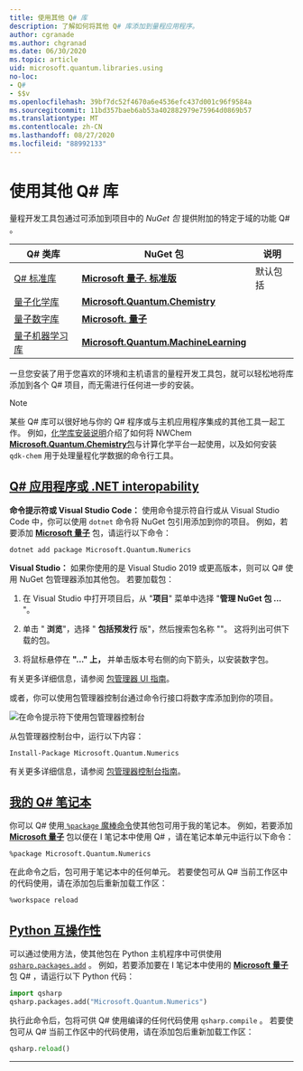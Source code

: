 ```yaml
---
title: 使用其他 Q# 库
description: 了解如何将其他 Q# 库添加到量程应用程序。
author: cgranade
ms.author: chgranad
ms.date: 06/30/2020
ms.topic: article
uid: microsoft.quantum.libraries.using
no-loc:
- Q#
- $$v
ms.openlocfilehash: 39bf7dc52f4670a6e4536efc437d001c96f9584a
ms.sourcegitcommit: 11bd357baeb6ab53a402882979e75964d0869b57
ms.translationtype: MT
ms.contentlocale: zh-CN
ms.lasthandoff: 08/27/2020
ms.locfileid: "88992133"
---
```

# <a name="using-additional-no-locq-libraries"></a>使用其他 Q# 库

量程开发工具包通过可添加到项目中的 _NuGet 包_ 提供附加的特定于域的功能 Q# 。

| Q# 类库  | NuGet 包 | 说明 |
|---------|---------|--------|
| [Q# 标准库](xref:microsoft.quantum.libraries.standard.intro) | [**Microsoft 量子. 标准版**](https://www.nuget.org/packages/Microsoft.Quantum.Standard) | 默认包括 |
| [量子化学库](xref:microsoft.quantum.chemistry.concepts.intro) | [**Microsoft.Quantum.Chemistry**](https://www.nuget.org/packages/Microsoft.Quantum.Chemistry) | |
| [量子数字库](xref:microsoft.quantum.numerics.intro) | [**Microsoft. 量子**](https://www.nuget.org/packages/Microsoft.Quantum.Numerics) | |
| [量子机器学习库](xref:microsoft.quantum.libraries.machine-learning.intro) | [**Microsoft.Quantum.MachineLearning**](https://www.nuget.org/packages/Microsoft.Quantum.MachineLearning) | |

一旦您安装了用于您喜欢的环境和主机语言的量程开发工具包，就可以轻松地将库添加到各个 Q# 项目，而无需进行任何进一步的安装。

> [!NOTE]
> 某些 Q# 库可以很好地与你的 Q# 程序或与主机应用程序集成的其他工具一起工作。
> 例如，[化学库安装说明](xref:microsoft.quantum.chemistry.concepts.installation)介绍了如何将 NWChem [ **Microsoft.Quantum.Chemistry**包](https://www.nuget.org/packages/Microsoft.Quantum.Chemistry)与计算化学平台一起使用，以及如何安装 `qdk-chem` 用于处理量程化学数据的命令行工具。

## <a name="no-locq-applications-or-net-interopability"></a>[Q# 应用程序或 .NET interopability](#tab/tabid-csproj)

**命令提示符或 Visual Studio Code：** 使用命令提示符自行或从 Visual Studio Code 中，你可以使用 `dotnet` 命令将 NuGet 包引用添加到你的项目。
例如，若要添加 [**Microsoft 量子**](https://www.nuget.org/packages/Microsoft.Quantum.Numerics) 包，请运行以下命令：

```dotnetcli
dotnet add package Microsoft.Quantum.Numerics
```

**Visual Studio：** 如果你使用的是 Visual Studio 2019 或更高版本，则可以 Q# 使用 NuGet 包管理器添加其他包。
若要加载包： 
1. 在 Visual Studio 中打开项目后，从 "**项目**" 菜单中选择 "**管理 NuGet 包 ...** "。

2. 单击 " **浏览**"，选择 " **包括预发行** 版"，然后搜索包名称 ""。 这将列出可供下载的包。

3. 将鼠标悬停在 **"..." 上，** 并单击版本号右侧的向下箭头，以安装数字包。

有关更多详细信息，请参阅 [包管理器 UI 指南](https://docs.microsoft.com/nuget/tools/package-manager-ui)。

或者，你可以使用包管理器控制台通过命令行接口将数字库添加到你的项目。

![在命令提示符下使用包管理器控制台](~/media/vs2017-nuget-console-menu.png)

从包管理器控制台中，运行以下内容：

```
Install-Package Microsoft.Quantum.Numerics
```

有关更多详细信息，请参阅 [包管理器控制台指南](https://docs.microsoft.com/nuget/tools/package-manager-console)。

## <a name="ino-locq-notebooks"></a>[我的 Q# 笔记本](#tab/tabid-notebook)

你可以 Q# 使用[ `%package` 魔棒命令](xref:microsoft.quantum.iqsharp.magic-ref.package)使其他包可用于我的笔记本。
例如，若要添加 [**Microsoft 量子**](https://www.nuget.org/packages/Microsoft.Quantum.Numerics) 包以便在 I 笔记本中使用 Q# ，请在笔记本单元中运行以下命令：

```
%package Microsoft.Quantum.Numerics
```

在此命令之后，包可用于笔记本中的任何单元。
若要使包可从 Q# 当前工作区中的代码使用，请在添加包后重新加载工作区：

```
%workspace reload
```

## <a name="python-interoperability"></a>[Python 互操作性](#tab/tabid-python)


可以通过使用方法，使其他包在 Python 主机程序中可供使用 [`qsharp.packages.add`](https://docs.microsoft.com/python/qsharp-core/qsharp.packages.packages) 。
例如，若要添加要在 I 笔记本中使用的 [**Microsoft 量子**](https://www.nuget.org/packages/Microsoft.Quantum.Numerics) 包 Q# ，请运行以下 Python 代码：

```python
import qsharp
qsharp.packages.add("Microsoft.Quantum.Numerics")
```

执行此命令后，包将可供 Q# 使用编译的任何代码使用 `qsharp.compile` 。
若要使包可从 Q# 当前工作区中的代码使用，请在添加包后重新加载工作区：

```python
qsharp.reload()
```

***
